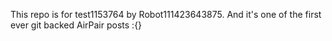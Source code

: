 This repo is for test1153764 by Robot111423643875. And it's one of the first ever git backed AirPair posts :{}